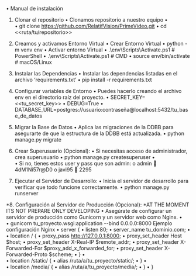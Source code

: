 •	Manual de instalación
1.  Clonar el repositorio
•	Clonamos repositorio a nuestro equipo
•	
•	git clone https://github.com/RelatifVision/PrimeVideo.git
•	cd <<ruta/tu/repositorio>>

2.  Creamos y activamos Entorno Virtual
•	Crear Entorno Virtual
•	python -m venv env
•	Activar entorno Virtual
•	.\env\Scripts\Activate.ps1 # PowerShell
•	.\env\Scripts\Activate.ps1 # CMD
•	source env/bin/actívate # macOS/Linux

3.  Instalar las Dependencias
•	Instalar las dependencias listadas en el archivo ‘requirements.txt’
•	pip install -r requirements.txt

4.  Configurar variables de Entorno
•	Puedes hacerlo creando el archivo env en el directorio raíz del proyecto.
•	SECRET_KEY=<<tu_secret_key>>
•	DEBUG=True
•	DATABASE_URL=postgres://usuario:contraseña@localhost:5432/tu_base_de_datos

5.  Migrar la Base de Datos
•	Aplica las migraciones de la DDBB para asegurarte de que la estructura de la DDBB está actualizada.
•	python manage.py migrate
6.  Crear Superusuario (Opcional):
•	Si necesitas acceso de administrador, crea superusuario
•	python manage.py createsuperuser
•	
•	Si no, tienes estos user y pass que son admin:
o	admin    4dM1Ni57r@D0
o	javi95   2295
7.  Ejecutar el Servidor de Desarrollo:
•	Inicia el servidor de desarrollo para verificar que todo funcione correctamente.
•	python manage.py runserver

*8.  Configuración al Servidor de Producción (Opcional): *AT THE MOMENT ITS NOT PREPARE ONLY DEVELOPING
•	Asegúrate de configurar un servidor de producción como Gunicorn y un servidor web como Nginx.
•	
•	gunicorn tu_proyecto.wsgi:application --bind 0.0.0.0:8000
Ejemplo configuración Nginx
•	server {
•	    listen 80;
•	    server_name tu_dominio.com;
•	
•	    location / {
•	        proxy_pass http://127.0.0.1:8000;
•	        proxy_set_header Host $host;
•	        proxy_set_header X-Real-IP $remote_addr;
•	        proxy_set_header X-Forwarded-For $proxy_add_x_forwarded_for;
•	        proxy_set_header X-Forwarded-Proto $scheme;
•	    }
•	
•	    location /static/ {
•	        alias /ruta/a/tu_proyecto/static/;
•	    }
•	
•	    location /media/ {
•	        alias /ruta/a/tu_proyecto/media/;
•	    }
•	}
